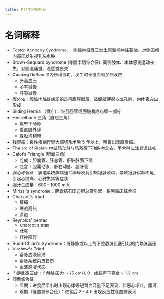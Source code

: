 ```yaml
---
title: 外科学应知应会
---
```


# 名词解释

- Foster-Kennedy Syndrome: 一侧视神经受压发生原型视神经萎缩，对侧因颅内高压发生视乳头水肿
- Brown-Sequard Syndrome (脊髓半切综合征): 同侧肢体、本体感觉运动丧失，对侧温痛觉、浅感觉丧失
- Cushing Reflex: 颅内压增高时，发生的全身血管加压反应
    - 升高血压
    - 心率减慢
    - 呼吸减慢
- 腹外疝：腹腔内脏器或组织连同腹膜壁层，经腹壁薄弱点或孔隙，向体表突出形成
- Sliding Hernia （滑疝）：结肠肠管或膀胱构成疝壁一部分
- Hesselbach 三角（直疝三角）
    - 腹壁下动脉
    - 腹直肌外缘
    - 腹股沟韧带
- 残胃癌：良性疾病行胃大部切除术后 5 年以上，残胃出现原发癌。
- The arc of Riolan: 中结肠动脉与肠系膜下动脉吻合支，手术时应注意误结扎
- Calot's Triangle (胆囊三角)
    - 组成：胆囊管、肝总管、肝脏脏面下缘
    - 包含：胆囊动脉、肝右动脉、副肝管
- 胆心综合征：胆道系统疾病通过神经反射引起冠脉收缩，导致冠脉供血不足，引起心绞痛、心律失常等症状
- 胆汁生成量：600 - 1000 ml/d
- Mirizzi's syndrome：胆囊结石压迫胆总管引起一系列临床综合征
- Chartcot's triad
    - 腹痛
    - 寒战高热
    - 黄疸
- Reynolds' pentad
    - Charcot's triad
    - 休克
    - 精神障碍
- Budd-Chiari's Syndrome：肝静脉或以上的下腔静脉阻塞引起的门静脉高压
- Virchow's Triad
    - 静脉血液瘀滞
    - 静脉系统内皮损伤
    - 血液高凝状态
- 门静脉高压症：门静脉压力 &gt; 25 cmH₂O，或超声下宽度 &gt; 1.3 cm
- 倾倒综合征
    - 早期：进食后半小时出现心悸等短暂血容量不足表现，伴恶心呕吐，腹泻
    - 晚期（低血糖综合征）：进食后 2 - 4 h 出现反应性低血糖表现
